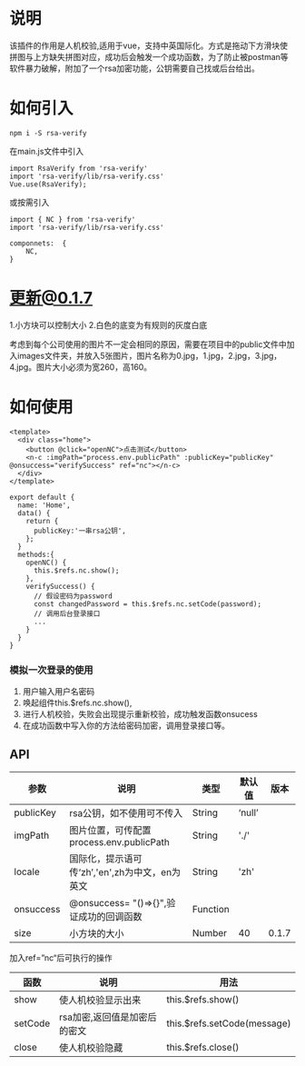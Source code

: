 # 说明

该插件的作用是人机校验,适用于vue，支持中英国际化。方式是拖动下方滑块使拼图与上方缺失拼图对应，成功后会触发一个成功函数，为了防止被postman等软件暴力破解，附加了一个rsa加密功能，公钥需要自己找或后台给出。

# 如何引入

```
npm i -S rsa-verify
```

在main.js文件中引入

```
import RsaVerify from 'rsa-verify'
import 'rsa-verify/lib/rsa-verify.css'
Vue.use(RsaVerify);
```

或按需引入

```
import { NC } from 'rsa-verify'
import 'rsa-verify/lib/rsa-verify.css'

componnets:  {
	NC,
}
```

# 更新@0.1.7
1.小方块可以控制大小
2.白色的底变为有规则的灰度白底

考虑到每个公司使用的图片不一定会相同的原因，需要在项目中的public文件中加入images文件夹，并放入5张图片，图片名称为0.jpg，1.jpg，2.jpg，3.jpg，4.jpg。图片大小必须为宽260，高160。

# 如何使用

```
<template>
  <div class="home">
    <button @click="openNC">点击测试</button>
    <n-c :imgPath="process.env.publicPath" :publicKey="publicKey" @onsuccess="verifySuccess" ref="nc"></n-c>
  </div>
</template>
```

```
export default {
  name: 'Home',
  data() {
    return {
      publicKey:'一串rsa公钥',
    };
  }
  methods:{
    openNC() {
      this.$refs.nc.show();
    },
    verifySuccess() {
      // 假设密码为password
      const changedPassword = this.$refs.nc.setCode(password);
      // 调用后台登录接口
      ...
    }
  }
}
```

### 模拟一次登录的使用

1. 用户输入用户名密码
2. 唤起组件this.$refs.nc.show(),
3. 进行人机校验，失败会出现提示重新校验，成功触发函数onsucess
4. 在成功函数中写入你的方法给密码加密，调用登录接口等。

## API

| 参数      | 说明                                           | 类型     | 默认值 | 版本  |
| --------- | ---------------------------------------------- | -------- | ------ | ----- |
| publicKey | rsa公钥，如不使用可不传入                      | String   | ‘null’ |       |
| imgPath   | 图片位置，可传配置process.env.publicPath       | String   | './'   |       |
| locale    | 国际化，提示语可传‘zh’,'en',zh为中文，en为英文 | String   | 'zh'   |       |
| onsuccess | @onsuccess= "()=>{}",验证成功的回调函数        | Function |        |       |
| size      | 小方块的大小                                   | Number   | 40     | 0.1.7 |



加入ref=”nc“后可执行的操作

| 函数    | 说明                         | 用法                        |
| ------- | ---------------------------- | --------------------------- |
| show    | 使人机校验显示出来           | this.$refs.show()           |
| setCode | rsa加密,返回值是加密后的密文 | this.$refs.setCode(message) |
| close   | 使人机校验隐藏               | this.$refs.close()          |

